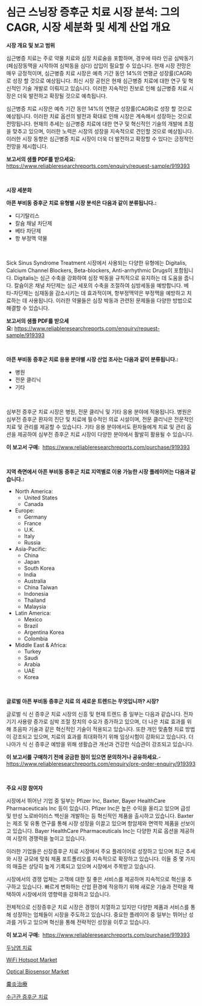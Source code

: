 <p><h1>심근 스닝장 증후군 치료 시장 분석: 그의 CAGR, 시장 세분화 및 세계 산업 개요</h1></p><p><strong>시장 개요 및 보고 범위</strong></p>
<p><p>심근병증 치료는 주로 약물 치료와 심장 치료술을 포함하며, 경우에 따라 인공 심박동기(페심장동맥을 시작하여 심박동을 심다) 삽입이 필요할 수 있습니다. 현재 시장 전망은 매우 긍정적이며, 심근병증 치료 시장은 예측 기간 동안 14%의 연평균 성장률(CAGR)로 성장 할 것으로 예상됩니다. 최신 시장 공헌은 현재 심근병증 치료에 대한 연구 및 혁신적인 기술 개발로 이뤄지고 있습니다. 이러한 지속적인 진보로 인해 심근병증 치료 시장은 더욱 발전하고 확장될 것으로 예측됩니다.</p><p>심근병증 치료 시장은 예측 기간 동안 14%의 연평균 성장률(CAGR)로 성장 할 것으로 예상됩니다. 이러한 치료 옵션의 발전과 확대로 인해 시장은 계속해서 성장하는 것으로 전망됩니다. 현재의 추세는 심근병증 치료에 대한 연구 및 혁신적인 기술의 개발에 초점을 맞추고 있으며, 이러한 노력은 시장의 성장을 지속적으로 견인할 것으로 예상됩니다. 이러한 시장 동향은 심근병증 치료 시장이 더욱 더 발전하고 확장할 수 있다는 긍정적인 전망을 제시합니다.</p></p>
<p><strong>보고서의 샘플 PDF를 받으세요:</strong> <a href="https://www.reliableresearchreports.com/enquiry/request-sample/919393">https://www.reliableresearchreports.com/enquiry/request-sample/919393</a></p>
<p>&nbsp;</p>
<p><strong>시장 세분화</strong></p>
<p><strong>아픈 부비동 증후군 치료 유형별 시장 분석은 다음과 같이 분류됩니다.:</strong></p>
<p><ul><li>디기탈리스</li><li>칼슘 채널 차단제</li><li>베타 차단제</li><li>항 부정맥 약물</li></ul></p>
<p>&nbsp;</p>
<p><p>Sick Sinus Syndrome Treatment 시장에서 사용되는 다양한 유형에는 Digitalis, Calcium Channel Blockers, Beta-blockers, Anti-arrhythmic Drugs이 포함됩니다. Digitalis는 심근 수축을 강화하여 심장 박동을 규칙적으로 유지하는 데 도움을 줍니다. 칼슘이온 채널 차단제는 심근 세포의 수축을 조절하여 심방세동을 예방합니다. 베타-차단제는 심재동을 감소시키는 데 효과적이며, 항부정맥약은 부정맥을 예방하고 치료하는 데 사용됩니다. 이러한 약물들은 심장 박동과 관련된 문제들을 다양한 방법으로 해결할 수 있습니다.</p></p>
<p><strong>보고서의 샘플 PDF를 받으세요:</strong>&nbsp;<a href="https://www.reliableresearchreports.com/enquiry/request-sample/919393">https://www.reliableresearchreports.com/enquiry/request-sample/919393</a></p>
<p>&nbsp;</p>
<p><strong> 아픈 부비동 증후군 치료 응용 분야별 시장 산업 조사는 다음과 같이 분류됩니다.:</strong></p>
<p><ul><li>병원</li><li>전문 클리닉</li><li>기타</li></ul></p>
<p>&nbsp;</p>
<p><p>심부전 증후군 치료 시장은 병원, 전문 클리닉 및 기타 응용 분야에 적용됩니다. 병원은 심부전 증후군 환자의 진단 및 치료에 필수적인 의료 시설이며, 전문 클리닉은 전문적인 치료 및 관리를 제공할 수 있습니다. 기타 응용 분야에서도 환자들에게 치료 및 관리 옵션을 제공하여 심부전 증후군 치료 시장이 다양한 분야에서 활발히 활용될 수 있습니다.</p></p>
<p><strong>이 보고서 구매:</strong>&nbsp; <a href="https://www.reliableresearchreports.com/purchase/919393">https://www.reliableresearchreports.com/purchase/919393</a></p>
<p>&nbsp;</p>
<p><strong>지역 측면에서 아픈 부비동 증후군 치료 지역별로 이용 가능한 시장 플레이어는 다음과 같습니다.:</strong></p>
<p><ul>
    <li>
        North America:
        <ul>
            <li>United States</li>
            <li>Canada</li>
        </ul>
    </li>
    <li>
        Europe:
        <ul>
            <li>Germany</li>
            <li>France</li>
            <li>U.K.</li>
            <li>Italy</li>
            <li>Russia</li>
        </ul>
    </li>
    <li>
        Asia-Pacific:
        <ul>
            <li>China</li>
            <li>Japan</li>
            <li>South Korea</li>
            <li>India</li>
            <li>Australia</li>
            <li>China Taiwan</li>
            <li>Indonesia</li>
            <li>Thailand</li>
            <li>Malaysia</li>
        </ul>
    </li>
    <li>
        Latin America:
        <ul>
            <li>Mexico</li>
            <li>Brazil</li>
            <li>Argentina Korea</li>
            <li>Colombia</li>
        </ul>
    </li>
    <li>
        Middle East & Africa:
        <ul>
            <li>Turkey</li>
            <li>Saudi</li>
            <li>Arabia</li>
            <li>UAE</li>
            <li>Korea</li>
        </ul>
    </li>
    </ul></p>
<p>&nbsp;</p>
<p><strong>글로벌 아픈 부비동 증후군 치료 의 새로운 트렌드는 무엇입니까? 시장?</strong></p>
<p><p>글로벌 식 신 증후군 치료 시장의 신흥 및 현재 트렌드 중 일부는 다음과 같습니다. 전자 기기 사용량 증가로 심박 조절 장치의 수요가 증가하고 있으며, 더 나은 치료 효과를 위해 초음파 기술과 같은 혁신적인 기술이 적용되고 있습니다. 또한 개인 맞춤형 치료 방법이 강조되고 있으며, 치료의 효과를 최대화하기 위해 임상시험이 강화되고 있습니다. 더 나아가 식 신 증후군 예방을 위해 생활습관 개선과 건강한 식습관이 강조되고 있습니다.</p></p>
<p><strong>이 보고서를 구매하기 전에 궁금한 점이 있으면 문의하거나 공유하세요.</strong>- <a href="https://www.reliableresearchreports.com/enquiry/pre-order-enquiry/919393">https://www.reliableresearchreports.com/enquiry/pre-order-enquiry/919393</a></p>
<p>&nbsp;</p>
<p><strong>주요 시장 참여자</strong></p>
<p><p>시장에서 뛰어난 기업 중 일부는 Pfizer Inc, Baxter, Bayer HealthCare Pharmaceuticals Inc 등이 있습니다. Pfizer Inc은 높은 수익을 올리고 있으며 급성 및 만성 노로바이러스 백신을 개발하는 등 혁신적인 제품을 출시하고 있습니다. Baxter는 제조 및 유통 연구를 통해 시장 성장을 이끌고 있으며 항암제와 면역학 제품을 선보이고 있습니다. Bayer HealthCare Pharmaceuticals Inc는 다양한 치료 옵션을 제공하여 시장의 경쟁력을 높이고 있습니다.</p><p>이러한 기업들은 신장증후군 치료 시장에서 주요 플레이어로 성장하고 있으며 최근 추세와 시장 규모에 맞춰 제품 포트폴리오를 지속적으로 확장하고 있습니다. 이들 중 몇 가지의 매출은 상당히 높게 기록되고 있으며 시장에서 주목받고 있습니다.</p><p>시장에서의 경쟁 업체는 고객에 대한 질 좋은 서비스를 제공하며 지속적으로 혁신을 추구하고 있습니다. 빠르게 변화하는 산업 환경에 적응하기 위해 새로운 기술과 전략을 채택하여 시장에서의 영향력을 강화하고 있습니다.</p><p>전체적으로 신장증후군 치료 시장은 경쟁이 치열하고 있지만 다양한 제품과 서비스를 통해 성장하는 업체들이 시장을 주도하고 있습니다. 중요한 플레이어 중 일부는 뛰어난 성과를 거두고 있으며 혁신을 통해 전략적인 성장을 이루고 있습니다.</p></p>
<p><strong>이 보고서 구매:</strong>&nbsp;&nbsp;<a href="https://www.reliableresearchreports.com/purchase/919393">https://www.reliableresearchreports.com/purchase/919393</a></p>
<p><p><a href="https://github.com/laholand/Market-Research-Report-List-2/blob/main/9061600182871.md">두낭염 치료</a></p><p><a href="https://github.com/tamvrosiya/Market-Research-Report-List-3/blob/main/wifi-hotspot-market.md">WiFi Hotspot Market</a></p><p><a href="https://issuu.com/reportprime-2/docs/optical-biosensor-market-size-2030.pptx">Optical Biosensor Market</a></p><p><a href="https://github.com/lababdou/Market-Research-Report-List-2/blob/main/1912617182876.md">嚢炎治療</a></p><p><a href="https://github.com/sougarounis/Market-Research-Report-List-2/blob/main/7752694182872.md">수근관 증후군 치료</a></p></p>
